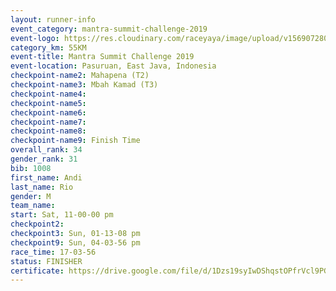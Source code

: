 ```yaml
---
layout: runner-info 
event_category: mantra-summit-challenge-2019 
event-logo: https://res.cloudinary.com/raceyaya/image/upload/v1569072809/logo/mantra-image_segrbx.jpg
category_km: 55KM 
event-title: Mantra Summit Challenge 2019 
event-location: Pasuruan, East Java, Indonesia 
checkpoint-name2: Mahapena (T2) 
checkpoint-name3: Mbah Kamad (T3) 
checkpoint-name4: 
checkpoint-name5: 
checkpoint-name6: 
checkpoint-name7: 
checkpoint-name8: 
checkpoint-name9: Finish Time
overall_rank: 34
gender_rank: 31
bib: 1008
first_name: Andi
last_name: Rio
gender: M
team_name: 
start: Sat, 11-00-00 pm
checkpoint2: 
checkpoint3: Sun, 01-13-08 pm
checkpoint9: Sun, 04-03-56 pm
race_time: 17-03-56
status: FINISHER
certificate: https://drive.google.com/file/d/1Dzs19syIwDShqstOPfrVcl9PGzzQKC0H/view?usp=sharing
---
```

